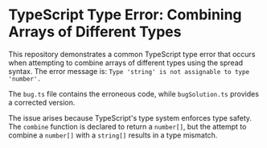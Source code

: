 # TypeScript Type Error: Combining Arrays of Different Types

This repository demonstrates a common TypeScript type error that occurs when attempting to combine arrays of different types using the spread syntax.  The error message is:  `Type 'string' is not assignable to type 'number'.`

The `bug.ts` file contains the erroneous code, while `bugSolution.ts` provides a corrected version.

The issue arises because TypeScript's type system enforces type safety.  The `combine` function is declared to return a `number[]`, but the attempt to combine a `number[]` with a `string[]` results in a type mismatch.